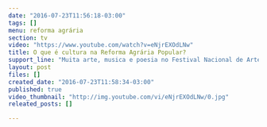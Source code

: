 ```yaml
---
date: "2016-07-23T11:56:18-03:00"
tags: []
menu: reforma agrária
section: tv
video: "https://www.youtube.com/watch?v=eNjrEXOdLNw"
title: O que é cultura na Reforma Agrária Popular?
support_line: "Muita arte, musica e poesia no Festival Nacional de Arte e Cultura da Reforma Agrária. "
layout: post
files: []
created_date: "2016-07-23T11:58:34-03:00"
published: true
video_thumbnail: "http://img.youtube.com/vi/eNjrEXOdLNw/0.jpg"
releated_posts: []

---
```


